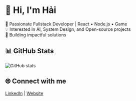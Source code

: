 # 👋 Hi, I'm Hải  

🚀 Passionate Fullstack Developer | React • Node.js • Game  
💡 Interested in AI, System Design, and Open-source projects  
🌱 Building impactful solutions  

## 📊 GitHub Stats
![GitHub stats](https://github-readme-stats.vercel.app/api?username=duongduonghai&show_icons=true&theme=radical)

## 🌐 Connect with me
[LinkedIn](https://linkedin.com/in/yourname) | [Website](https://yourwebsite.com)
